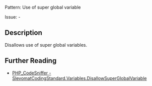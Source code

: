 Pattern: Use of super global variable

Issue: -

## Description

Disallows use of super global variables.

## Further Reading

* [PHP_CodeSniffer - SlevomatCodingStandard.Variables.DisallowSuperGlobalVariable](https://github.com/slevomat/coding-standard/blob/master/doc/variables.md#slevomatcodingstandardvariablesdisallowsuperglobalvariable)